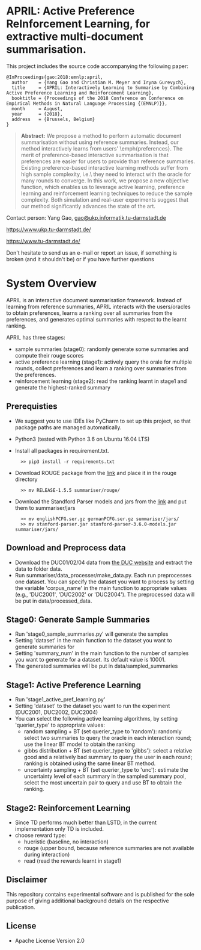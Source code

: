 # APRIL: Active Preference ReInforcement Learning, for extractive multi-document summarisation.

This project includes the source code accompanying the following paper:

```
@InProceedings{gao:2018:emnlp:april,
  author    = {Yang Gao and Christian M. Meyer and Iryna Gurevych},
  title     = {APRIL: Interactively Learning to Summarise by Combining Active Preference Learning and Reinforcement Learning},
  booktitle = {Proceedings of the 2018 Conference on Conference on Empirical Methods in Natural Language Processing {(EMNLP)}},
  month     = August,
  year      = {2018},
  address   = {Brussels, Belgium}
}
```

> **Abstract:** We propose a method to perform automatic document summarisation
without using reference summaries.
Instead, our method interactively learns from users' \emph{preferences}.
The merit of preference-based interactive summarisation is that
preferences are easier for users to provide than reference summaries.
Existing preference-based interactive learning methods
suffer from high sample complexity, i.e.\ they need to interact with
the oracle for many rounds to converge.
In this work, we propose a new objective function,
which enables us to leverage active learning, preference learning
and reinforcement learning techniques to reduce the sample complexity.
Both simulation and real-user experiments suggest
that our method significantly advances the state of the art.


Contact person: Yang Gao, gao@ukp.informatik.tu-darmstadt.de

https://www.ukp.tu-darmstadt.de/

https://www.tu-darmstadt.de/


Don't hesitate to send us an e-mail or report an issue, if something is broken (and it shouldn't be) or if you have further questions



# System Overview
APRIL is an interactive document summarisation framework. Instead of learning from reference summaries, APRIL interacts with the users/oracles to obtain preferences, learns a ranking over all summaries from the preferences, and generates optimal summaries with respect to the learnt ranking.

APRIL has three stages:
* sample summaries (stage0): randomly generate some summaries and compute their rouge scores
* active preference learning (stage1): actively query the orale for multiple rounds, collect preferences and learn a ranking over summaries from the preferences.
* reinforcement learning (stage2): read the ranking learnt in stage1 and generate the highest-ranked summary


## Prerequisties
* We suggest you to use IDEs like PyCharm to set up this project, so that package paths are managed automatically.
* Python3 (tested with Python 3.6 on Ubuntu 16.04 LTS)
* Install all packages in requirement.txt.

        >> pip3 install -r requirements.txt

* Download ROUGE package from the [link](https://www.isi.edu/licensed-sw/see/rouge/) and place it in the rouge directory

        >> mv RELEASE-1.5.5 summariser/rouge/

* Download the Standford Parser models and jars from the [link](https://nlp.stanford.edu/software/lex-parser.shtml)
and put them to summariser/jars

		>> mv englishPCFG.ser.gz germanPCFG.ser.gz summariser/jars/
		>> mv stanford-parser.jar stanford-parser-3.6.0-models.jar summariser/jars/


## Download and Preprocess data
* Download the DUC01/02/04 data from [the DUC website](https://duc.nist.gov/data.html) and extract the data to folder data.
* Run summariser/data_processer/make_data.py. Each run preprocesses one dataset. You can specify the dataset you want to process by setting the variable 'corpus_name' in the main function to appropriate values (e.g., 'DUC2001', 'DUC2002' or 'DUC2004'). The preprocessed data will be put in data/processed_data.

## Stage0: Generate Sample Summaries
* Run 'stage0_sample_summaries.py' will generate the samples
* Setting 'dataset' in the main function to the dataset you want to generate summaries for
* Setting 'summary_num' in the main function to the number of samples you want to generate for a dataset. Its default value is 10001.
* The generated summaries will be put in data/sampled_summaries


## Stage1: Active Preference Learning
* Run 'stage1_active_pref_learning.py'
* Setting 'dataset' to the dataset you want to run the experiment (DUC2001, DUC2002, DUC2004)
* You can select the following active learning algorithms, by setting 'querier_type' to appropriate values:
    * random sampling + BT (set querier_type to 'random'): randomly select two summaries to query the oracle in each interaction round; use the linear BT model to obtain the ranking
    * gibbs distribution + BT (set querier_type to 'gibbs'): select a relative good and a relatively bad summary to query the user in each round; ranking is obtained using the same linear BT method.
    * uncertainty sampling + BT (set querier_type to 'unc'): estimate the uncertainty level of each summary in the sampled summary pool, select the most uncertain pair to query and use BT to obtain the ranking.

## Stage2: Reinforcement Learning
* Since TD performs much better than LSTD, in the current implementation only TD is included. 
* choose reward type: 
    * hueristic (baseline, no interaction)
    * rouge (upper bound, because reference summaries are not available during interaction)
    * read (read the rewards learnt in stage1)

## Disclaimer
This repository contains experimental software and is published for the sole purpose of giving additional background details on the respective publication.

## License
* Apache License Version 2.0

